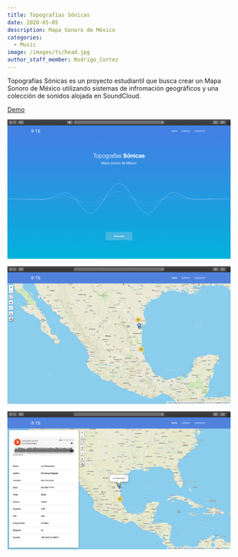 ```yaml
---
title: Topografías Sónicas
date: 2020-05-05
description: Mapa Sonoro de México
categories:
  - Music
image: /images/ts/head.jpg
author_staff_member: Rodrigo_Cortez
---
```


Topografías Sónicas es un proyecto estudiantil que busca crear un Mapa Sonoro de México utilizando sistemas de infromación geográficos y una colección de sonidos alojada en SoundCloud.

[Demo](https://topografiassonicas.vercel.app)

![Checkmate](/images/topografias/inicio.png)

![Checkmate](/images/topografias/mapa.png)

![Checkmate](/images/topografias/sound.png)